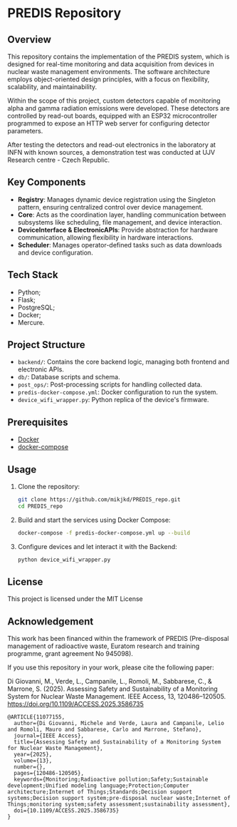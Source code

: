 # PREDIS Repository

## Overview

This repository contains the implementation of the PREDIS system, which is designed for real-time monitoring and data acquisition from devices in nuclear waste management environments. The software architecture employs object-oriented design principles, with a focus on flexibility, scalability, and maintainability.

Within the scope of this project, custom detectors capable of monitoring alpha and gamma radiation emissions were developed. These detectors are controlled by read-out boards, equipped with an ESP32 microcontroller programmed to expose an HTTP web server for configuring detector parameters.

After testing the detectors and read-out electronics in the laboratory at INFN with known sources, a demonstration test was conducted at UJV Research centre - Czech Republic.

## Key Components

- **Registry**: Manages dynamic device registration using the Singleton pattern, ensuring centralized control over device management.
- **Core**: Acts as the coordination layer, handling communication between subsystems like scheduling, file management, and device interaction.
- **DeviceInterface & ElectronicAPIs**: Provide abstraction for hardware communication, allowing flexibility in hardware interactions.
- **Scheduler**: Manages operator-defined tasks such as data downloads and device configuration.
  
## Tech Stack
- Python;
- Flask;
- PostgreSQL;
- Docker;
- Mercure.

## Project Structure

- `backend/`: Contains the core backend logic, managing both frontend and electronic APIs.
- `db/`: Database scripts and schema.
- `post_ops/`: Post-processing scripts for handling collected data.
- `predis-docker-compose.yml`: Docker configuration to run the system.
- `device_wifi_wrapper.py`: Python replica of the device's firmware.

## Prerequisites

- [Docker](https://www.docker.com/)
- [docker-compose](https://docs.docker.com/compose/)

## Usage

1. Clone the repository:

   ```bash
   git clone https://github.com/mikjkd/PREDIS_repo.git
   cd PREDIS_repo
    ```
2. Build and start the services using Docker Compose:
    ```bash
   docker-compose -f predis-docker-compose.yml up --build
   ```
3. Configure devices and let interact it with the Backend:
    ```bash
    python device_wifi_wrapper.py
   ```
## License
This project is licensed under the MIT License

## Acknowledgement
This work has been financed within the framework of PREDIS (Pre-disposal management of radioactive waste, 
Euratom research and training programme, grant agreement No 945098).

If you use this repository in your work, please cite the following paper:

Di Giovanni, M., Verde, L., Campanile, L., Romoli, M., Sabbarese, C., & Marrone, S. (2025). Assessing Safety and Sustainability of a Monitoring System for Nuclear Waste Management. IEEE Access, 13, 120486–120505. https://doi.org/10.1109/ACCESS.2025.3586735

```
@ARTICLE{11077155,
  author={Di Giovanni, Michele and Verde, Laura and Campanile, Lelio and Romoli, Mauro and Sabbarese, Carlo and Marrone, Stefano}, 
  journal={IEEE Access}, 
  title={Assessing Safety and Sustainability of a Monitoring System for Nuclear Waste Management}, 
  year={2025},
  volume={13},
  number={},
  pages={120486-120505},
  keywords={Monitoring;Radioactive pollution;Safety;Sustainable development;Unified modeling language;Protection;Computer architecture;Internet of Things;Standards;Decision support systems;Decision support system;pre-disposal nuclear waste;Internet of Things;monitoring system;safety assessment;sustainability assessment},
  doi={10.1109/ACCESS.2025.3586735}
}
```
